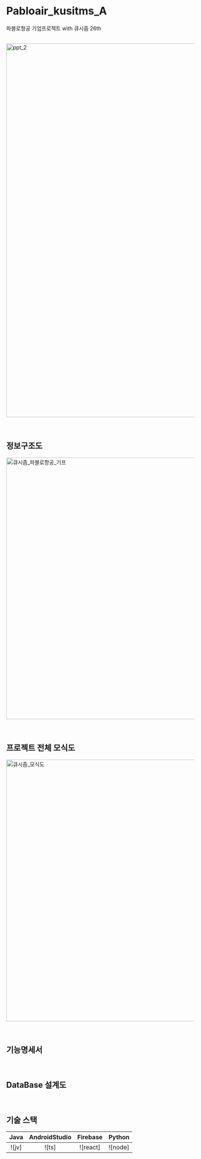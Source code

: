 # Pabloair_kusitms_A
파블로항공 기업프로젝트 with 큐시즘 26th

<p align="leght">
  <br>
  <img width="1000" alt="ppt_2" src="https://user-images.githubusercontent.com/108562467/192685200-0075f84a-20cf-4497-815c-e7dc53d4e6b1.png">
  <br>
</p>
<br>


## 정보구조도

<p align="leght">
<img width="700" alt="큐시즘_파블로항공_기프" src="https://user-images.githubusercontent.com/108562467/192683827-32fd088f-209b-4e62-a7f2-8e8f842b229a.png">
</p>
<br>


## 프로젝트 전체 모식도

<p align="leght">
<img width="700" alt="큐시즘_모식도" src="https://user-images.githubusercontent.com/108562467/192684537-2626893b-5e56-4740-8627-46122ecfc3da.png">
</p>
<br>


## 기능명세서

<p align="leght">
  <imp width="700" alt="기능명세서" src="https://user-images.githubusercontent.com/108562467/192686260-584f04d5-e2b2-47c4-aefb-7783be7285d4.png">
</p>
<br>


## DataBase 설계도

<p align="leght">

</p>
<br>


## 기술 스택

|    Java    | AndroidStudio |  Firebase  |  Python   |
| :--------: | :--------: | :------: | :-----: |
|   ![jv]    |   ![ts]    | ![react] | ![node] |

<br>
